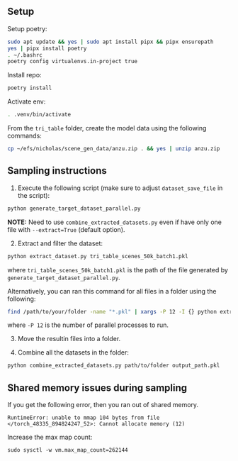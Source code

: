 ## Setup

Setup poetry:
```bash
sudo apt update && yes | sudo apt install pipx && pipx ensurepath
yes | pipx install poetry
. ~/.bashrc
poetry config virtualenvs.in-project true
```

Install repo:
```bash
poetry install
```

Activate env:
```bash
. .venv/bin/activate
```

From the `tri_table` folder, create the model data using the following commands:

```bash
cp ~/efs/nicholas/scene_gen_data/anzu.zip . && yes | unzip anzu.zip
```

## Sampling instructions

1. Execute the following script (make sure to adjust `dataset_save_file` in the script):
```bash
python generate_target_dataset_parallel.py
```

**NOTE:** Need to use `combine_extracted_datasets.py` even if have only one file with
`--extract=True` (default option).

2. Extract and filter the dataset:
```bash
python extract_dataset.py tri_table_scenes_50k_batch1.pkl
```
where `tri_table_scenes_50k_batch1.pkl` is the path of the file generated by `generate_target_dataset_parallel.py`.

Alternatively, you can ran this command for all files in a folder using the following:
```bash
find /path/to/your/folder -name "*.pkl" | xargs -P 12 -I {} python extract_dataset.py "{}"
```
where `-P 12` is the number of parallel processes to run.

3. Move the resultin files into a folder.

4. Combine all the datasets in the folder:
```bash
python combine_extracted_datasets.py path/to/folder output_path.pkl
```

## Shared memory issues during sampling

If you get the following error, then you ran out of shared memory.
```
RuntimeError: unable to mmap 104 bytes from file </torch_48335_894824247_52>: Cannot allocate memory (12)
```

Increase the max map count:
```
sudo sysctl -w vm.max_map_count=262144
```
